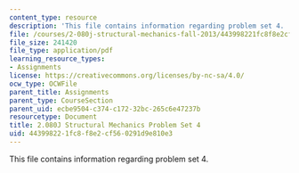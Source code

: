 ```yaml
---
content_type: resource
description: 'This file contains information regarding problem set 4. '
file: /courses/2-080j-structural-mechanics-fall-2013/443998221fc8f8e2cf560291d9e810e3_MIT2_080JF13_ProbSet_4.pdf
file_size: 241420
file_type: application/pdf
learning_resource_types:
- Assignments
license: https://creativecommons.org/licenses/by-nc-sa/4.0/
ocw_type: OCWFile
parent_title: Assignments
parent_type: CourseSection
parent_uid: ecbe9504-c374-c172-32bc-265c6e47237b
resourcetype: Document
title: 2.080J Structural Mechanics Problem Set 4
uid: 44399822-1fc8-f8e2-cf56-0291d9e810e3
---
```

This file contains information regarding problem set 4. 
